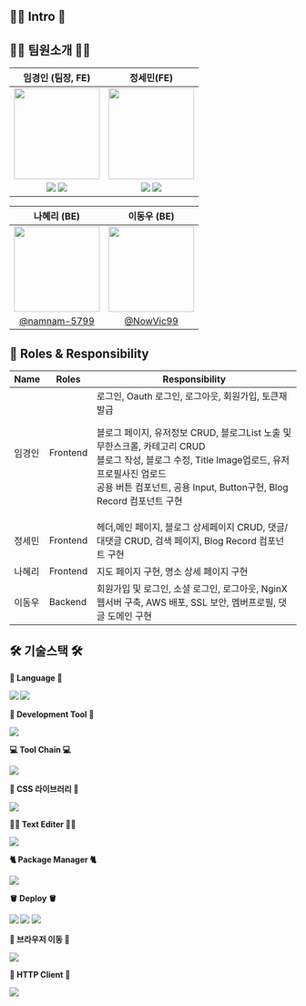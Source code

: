 <h2>🙇‍♂️ Intro 🙇‍</h2>

<h2>🙆🏻 팀원소개 🙆🏻</h2>

|임경인 (팀장, FE) |정세민(FE)
:-----------------------------:|:-----------------------------:|
|<img src='https://user-images.githubusercontent.com/99936345/228133608-5f4159f3-8640-4a60-8afc-eba7b609a9b6.png' width='150' height='160'>|<img src='https://user-images.githubusercontent.com/99936345/226788150-15e5bd2d-bb82-42e6-ba7d-3f4270bdf8c3.png' width='150' height='160'/>
|<a href="https://velog.io/@limdumb"><img src="https://img.shields.io/badge/Velog-3DDC84?style=flat-square&logo=Blogger&logoColor=white"/></a> <a href="https://github.com/limdumb"><img src="https://img.shields.io/badge/GitHub-181717?style=flat-square&logo=github&logoColor=white"/></a>        |<a href="https://velog.io/@alsgood4007"><img src="https://img.shields.io/badge/Velog-3DDC84?style=flat-square&logo=Blogger&logoColor=white"/></a> <a href="https://github.com/MINSE97"><img src="https://img.shields.io/badge/GitHub-181717?style=flat-square&logo=github&logoColor=white"/></a>

|나혜리 (BE) |이동우 (BE)
:-----------------------------:|:-----------------------------:|
|<img src='https://user-images.githubusercontent.com/99936345/228133782-6025ac93-5abf-4657-a41d-17e881588242.png' width='150'>|<img src='https://user-images.githubusercontent.com/99936345/228133696-27a2dfd8-bb41-49b2-b777-330bbd6a5722.png' width='150'/>|>|                  
|[@namnam-5799]() |[@NowVic99]() |

## :crown: Roles & Responsibility

| Name | Roles  | Responsibility |
---------------------------------|--------------------------------|--------------------------------|
|임경인| Frontend | 로그인, Oauth 로그인, 로그아웃, 회원가입, 토큰재발급<p>블로그 페이지, 유저정보 CRUD, 블로그List 노출 및 무한스크롤, 카테고리 CRUD<br>블로그 작성, 블로그 수정, Title Image업로드, 유저 프로필사진 업로드</br>공용 버튼 컴포넌트, 공용 Input, Button구현, Blog Record 컴포넌트 구현|
|정세민| Frontend | 헤더,메인 페이지, 블로그 상세페이지 CRUD, 댓글/대댓글 CRUD, 검색 페이지, Blog Record 컴포넌트 구현|
|나혜리| Frontend | 지도 페이지 구현, 명소 상세 페이지 구현 |
|이동우| Backend  | 회원가입 및 로그인, 소셜 로그인, 로그아웃, NginX 웹서버 구축, AWS 배포, SSL 보안, 멤버프로필, 댓글 도메인 구현|

<h2>🛠️ 기술스택 🛠️</h2>
<strong>📖 Language 📖<strong>
<p>
<img src="https://img.shields.io/badge/JavaScript-F7DF1E?style=flat-square&logo=javascript&logoColor=white"/>
<img src="https://img.shields.io/badge/TypeScript-3178C6?style=flat-square&logo=typeScript&logoColor=white"/>
</p>

<strong>👔 Development Tool 👔<strong>
<p>
<img src="https://img.shields.io/badge/React-61DAFB?style=flat-square&logo=react&logoColor=white"/>
<p>

<strong>💻 Tool Chain 💻<strong>
<p>
<img src="https://img.shields.io/badge/Create React App-09D3AC?style=flat-square&logo=create react app&logoColor=white"/>
</p>

<strong>💅 CSS 라이브러리 💅<strong>
<p>
<img src="https://img.shields.io/badge/Styled Components-DB7093?style=flat-square&logo=styled-components&logoColor=white"/>
<p>

<strong>🧑‍💻 Text Editer 🧑‍💻<strong>
<p>
<img src="https://img.shields.io/badge/Toast UI-365789?style=flat-square&logo=&logoColor=white"/>
<p>

<strong>🐈 Package Manager 🐈<strong>
<p>
<img src="https://img.shields.io/badge/Yarn-2C8EBB?style=flat-square&logo=yarn&logoColor=white"/>
<p>

<strong>🪣 Deploy 🪣<strong>
<p>
<img src="https://img.shields.io/badge/GitHub-181717?style=flat-square&logo=github&logoColor=white"/>
<img src="https://img.shields.io/badge/GitHub Actions-2088FF?style=flat-square&logo=github actions&logoColor=white"/>
<img src="https://img.shields.io/badge/AWS S3-569A31?style=flat-square&logo=amazons3&logoColor=white"/>
<p>

<strong>🛫 브라우저 이동 🛫<strong>
<p>
<img src="https://img.shields.io/badge/React Route Dom-CA4245?style=flat-square&logo=react router&logoColor=white"/>
<p>

<strong>👾 HTTP Client 👾<strong>
<p>
<img src="https://img.shields.io/badge/Axios-5A29E4?style=flat-square&logo=axios&logoColor=white"/>
<p>
